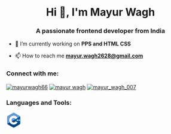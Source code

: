 <h1 align="center">Hi 👋, I'm Mayur Wagh</h1>
<h3 align="center">A passionate frontend developer from India</h3>

- 🔭 I’m currently working on **PPS and HTML CSS**

- 📫 How to reach me **mayur.wagh2628@gmail.com**

<h3 align="left">Connect with me:</h3>
<p align="left">
<a href="https://dev.to/mayurwagh66" target="blank"><img align="center" src="https://raw.githubusercontent.com/rahuldkjain/github-profile-readme-generator/master/src/images/icons/Social/devto.svg" alt="mayurwagh66" height="30" width="40" /></a>
<a href="https://linkedin.com/in/mayur wagh" target="blank"><img align="center" src="https://raw.githubusercontent.com/rahuldkjain/github-profile-readme-generator/master/src/images/icons/Social/linked-in-alt.svg" alt="mayur wagh" height="30" width="40" /></a>
<a href="https://instagram.com/mayur_wagh_007" target="blank"><img align="center" src="https://raw.githubusercontent.com/rahuldkjain/github-profile-readme-generator/master/src/images/icons/Social/instagram.svg" alt="mayur_wagh_007" height="30" width="40" /></a>
</p>

<h3 align="left">Languages and Tools:</h3>
<p align="left"> <a href="https://www.w3schools.com/cpp/" target="_blank" rel="noreferrer"> <img src="https://raw.githubusercontent.com/devicons/devicon/master/icons/cplusplus/cplusplus-original.svg" alt="cplusplus" width="40" height="40"/> </a> </p>
